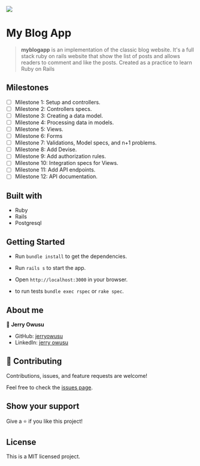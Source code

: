 ![](https://img.shields.io/badge/Microverse-blueviolet)
# My Blog App

> **myblogapp** is an implementation of the classic blog website. It's a full stack ruby on rails website that show the list of posts and allows readers to comment and like the posts. Created as a practice to learn Ruby on Rails

## Milestones

- [ ] Milestone 1: Setup and controllers.
- [ ] Milestone 2: Controllers specs.
- [ ] Milestone 3: Creating a data model.
- [ ] Milestone 4: Processing data in models.
- [ ] Milestone 5: Views.
- [ ] Milestone 6: Forms
- [ ] Milestone 7: Validations, Model specs, and n+1 problems.
- [ ] Milestone 8: Add Devise.
- [ ] Milestone 9: Add authorization rules.
- [ ] Milestone 10: Integration specs for Views.
- [ ] Milestone 11: Add API endpoints.
- [ ] Milestone 12: API documentation.

## Built with

- Ruby
- Rails
- Postgresql

## Getting Started

- Run `bundle install` to get the dependencies.
- Run `rails s` to start the app.
- Open `http://localhost:3000` in your browser.

- to run tests `bundle exec rspec` or `rake spec`.

## About me

👤 **Jerry Owusu**

- GitHub: [jerryowusu](https://github.com/jerry-owusu)
- LinkedIn: [jerry owusu](https://linkedin.com/in/jerryowusu)

## 🤝 Contributing

Contributions, issues, and feature requests are welcome!

Feel free to check the [issues page](https://github.com/jerryowusu/myblogapp/issues).

## Show your support

Give a ⭐️ if you like this project!

## License

This is a MIT licensed project.